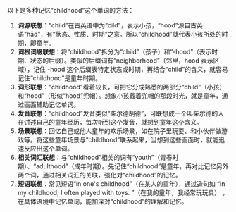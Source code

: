 以下是多种记忆“childhood”这个单词的方法：
1. **词源联想**：“child”在古英语中为“cild”，表示小孩，“hood”源自古英语“hād”，有“状态、性质、时期”之意。所以“childhood”就代表小孩所处的时期，即童年。
2. **词根词缀联想**：将“childhood”拆分为“child”（孩子）和“-hood”（表示时期、状态的后缀）。类似的后缀词有“neighborhood”（邻里，hood 表示区域），记住 -hood 这个后缀表特定状态或时期，再结合“child”的含义，就容易记住“childhood”是童年时期。 
3. **词形联想**：“childhood”看着较长，可把它分成熟悉的两部分“child”（小孩）和“hood”（形似“hood”兜帽）。想象小孩戴着兜帽的那段时光，就是童年，通过画面辅助记忆单词。
4. **发音联想**：“childhood”发音类似“柴尔德胡德”，可联想成一个叫柴尔德的人在讲述自己的童年经历，每次听到这个发音，就想到童年这个含义。
5. **场景联想**：回忆自己或他人童年的欢乐场景，如在院子里玩耍、和小伙伴做游戏等。将这些童年场景与“childhood”联系起来，当想到这些画面时，就能迅速反应出这个单词。
6. **相关词汇联想**：与“childhood”相关的词有“youth”（青春时期）、“adulthood”（成年时期）。先记住“childhood”是童年，再对比记忆另外两个词，通过相关词汇的关联，强化对“childhood”的记忆。
7. **短语联想**：常见短语“in one's childhood”（在某人的童年），通过造句如 “In my childhood, I often played with toys. ”（在我的童年，我经常玩玩具） ，在具体语境中记忆单词，能加深对“childhood”的理解和记忆。 